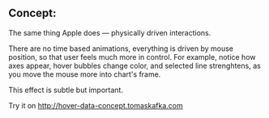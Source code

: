 Concept:
---

The same thing Apple does — physically driven interactions.

There are no time based animations, everything is driven by mouse position, so that user feels much more in control. For example, notice how axes appear, hover bubbles change color, and selected line strenghtens, as you move the mouse more into chart's frame.

This effect is subtle but important.

Try it on http://hover-data-concept.tomaskafka.com